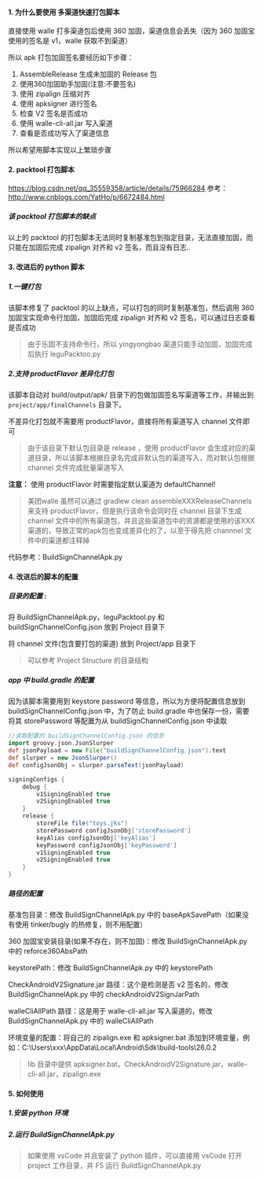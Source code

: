 
#### 1. 为什么要使用 多渠道快速打包脚本

直接使用 walle 打多渠道包后使用 360 加固，渠道信息会丢失（因为 360 加固宝使用的签名是 v1，walle 获取不到渠道）

所以 apk 打包加固签名要经历如下步骤：

1. AssembleRelease 生成未加固的 Release 包
2. 使用360加固助手加固(注意:不要签名)
3. 使用 zipalign 压缩对齐 
4. 使用 apksigner 进行签名
5. 检查 V2 签名是否成功
6. 使用 walle-cli-all.jar 写入渠道
7. 查看是否成功写入了渠道信息

所以希望用脚本实现以上繁琐步骤

#### 2. packtool 打包脚本

https://blog.csdn.net/qq_35559358/article/details/75966284
参考：http://www.cnblogs.com/YatHo/p/6672484.html

##### 该 packtool 打包脚本的缺点

以上的 packtool 的打包脚本无法同时复制基准包到指定目录，无法直接加固，而只能在加固后完成 zipalign 对齐和 v2 签名，而且没有日志..

#### 3. 改进后的 python 脚本

##### 1.一键打包

该脚本修复了 packtool 的以上缺点，可以打包的同时复制基准包，然后调用 360 加固宝实现命令行加固，加固后完成 zipalign 对齐和 v2 签名，可以通过日志查看是否成功

> 由于乐固不支持命令行，所以 yingyongbao 渠道只能手动加固，加固完成后执行 leguPacktoo.py

##### 2.支持 productFlavor 差异化打包

该脚本自动对 build/output/apk/ 目录下的包做加固签名写渠道等工作，并输出到 ``project/app/finalChannels`` 目录下。

不差异化打包就不需要用 productFlavor，直接将所有渠道写入 channel 文件即可

> 由于该目录下默认包目录是 release ，使用 productFlavor 会生成对应的渠道目录，所以该脚本根据目录名完成非默认包的渠道写入，而对默认包根据 channel 文件完成批量渠道写入

**注意：** 使用 productFlavor 时需要指定默认渠道为 defaultChannel!

> 美团walle 虽然可以通过 gradlew clean assembleXXXReleaseChannels 来支持 productFlavor，但是执行该命令会同时在 channel 目录下生成 channel 文件中的所有渠道包，并且这些渠道包中的资源都是使用的该XXX渠道的，导致正常的apk包也变成差异化的了，以至于得先把 channnel 文件中的渠道都注释掉

代码参考：BuildSignChannelApk.py

#### 4. 改进后的脚本的配置

##### 目录的配置 :

将 BuildSignChannelApk.py，leguPacktool.py 和 buildSignChannelConfig.json 放到 Project 目录下

将 channel 文件(包含要打包的渠道) 放到 Project/app 目录下

> 可以参考 Project Structure 的目录结构

##### app 中 build.gradle 的配置

因为该脚本需要用到 keystore password 等信息，所以为方便将配置信息放到 buildSignChannelConfig.json 中，为了防止 build.gradle 中也保存一份，需要将其 storePassword 等配置为从 buildSignChannelConfig.json 中读取

```groovy
//读取配置的 buildSignChannelConfig.json 的信息
import groovy.json.JsonSlurper
def jsonPayload = new File("buildSignChannelConfig.json").text
def slurper = new JsonSlurper()
def configJsonObj = slurper.parseText(jsonPayload)

signingConfigs {
    debug {
        v1SigningEnabled true
        v2SigningEnabled true
    }
    release {
        storeFile file("toys.jks")
        storePassword configJsonObj['storePassword']
        keyAlias configJsonObj['keyAlias']
        keyPassword configJsonObj['keyPassword']
        v1SigningEnabled true
        v2SigningEnabled true
    }
}
```

##### 路径的配置

基准包目录：修改 BuildSignChannelApk.py 中的 baseApkSavePath（如果没有使用 tinker/bugly 的热修复，则不用配置）

360 加固宝安装目录(如果不存在，则不加固)：修改 BuildSignChannelApk.py 中的 reforce360AbsPath

keystorePath：修改 BuildSignChannelApk.py 中的 keystorePath

CheckAndroidV2Signature.jar 路径：这个是检测是否 v2 签名的，修改 BuildSignChannelApk.py 中的 checkAndroidV2SignJarPath

walleCliAllPath 路径：这是用于 walle-cli-all.jar 写入渠道的，修改 BuildSignChannelApk.py 中的 walleCliAllPath

环境变量的配置：将自己的 zipalign.exe 和 apksigner.bat 添加到环境变量，例如：C:\Users\xxx\AppData\Local\Android\Sdk\build-tools\26.0.2

> lib 目录中提供 apksigner.bat，CheckAndroidV2Signature.jar，walle-cli-all.jar，zipalign.exe

#### 5. 如何使用

##### 1.安装 python 环境
##### 2.运行 BuildSignChannelApk.py 

> 如果使用 vsCode 并且安装了 python 插件，可以直接用 vsCode 打开 project 工作目录，并 F5 运行 BuildSignChannelApk.py
